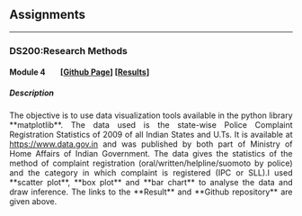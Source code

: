 ## Assignments

* * *
### DS200:Research Methods 
#### Module 4  &nbsp;&nbsp;&nbsp;&nbsp;&nbsp;&nbsp;  [[Github Page](https://github.com/adityarastogi2k12/ds200)] [[Results](DS200/module4/README.md)]

##### Description
<p align="justify">
The objective is to use data visualization tools available in the python library **matplotlib**. The data used is the state-wise Police Complaint Registration Statistics of 2009 of all Indian States and U.Ts. It is available at <a href="#">https://www.data.gov.in</a> and was published by <https://www.ncrb.gov.in>  both part of Ministry of Home Affairs of Indian Government. The data gives the statistics of the method of complaint registration (oral/written/helpline/suomoto by police) and the category in which complaint is registered (IPC or SLL).I used **scatter plot**, **box plot** and **bar chart** to analyse the data and draw inference. The links to the **Result** and **Github repository** are given above.
</p>



<!-- Remove above link if you don't want to attibute -->
